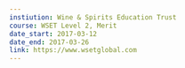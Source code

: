 ```yaml
---
instiution: Wine & Spirits Education Trust
course: WSET Level 2, Merit
date_start: 2017-03-12
date_end: 2017-03-26
link: https://www.wsetglobal.com
---
```

